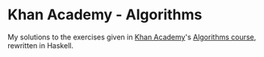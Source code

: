 # Khan Academy - Algorithms
My solutions to the exercises given in [Khan Academy](https://www.khanacademy.org)'s [Algorithms course](https://www.khanacademy.org/computing/computer-science/algorithms/), rewritten in Haskell.
